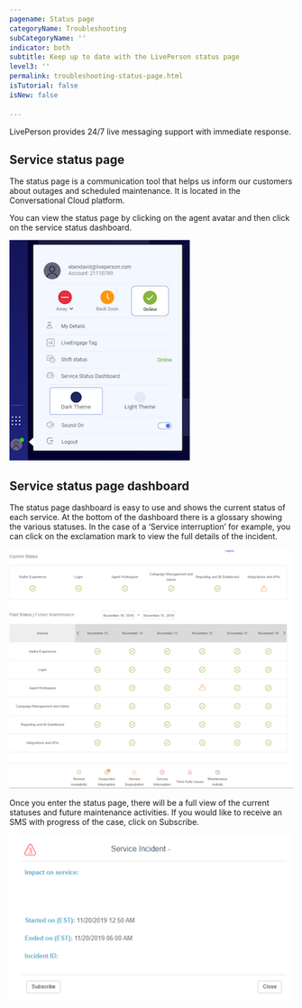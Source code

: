 ```yaml
---
pagename: Status page
categoryName: Troubleshooting
subCategoryName: ''
indicator: both
subtitle: Keep up to date with the LivePerson status page
level3: ''
permalink: troubleshooting-status-page.html
isTutorial: false
isNew: false

---
```

LivePerson provides 24/7 live messaging support with immediate response.

## Service status page

The status page is a communication tool that helps us inform our customers about outages and scheduled maintenance. It is located in the Conversational Cloud platform.

You can view the status page by clicking on the agent avatar and then click on the service status dashboard.

![](img/Service_status_page_contact_support.png)

## Service status page dashboard

The status page dashboard is easy to use and shows the current status of each service. At the bottom of the dashboard there is a glossary showing the various statuses. In the case of a ‘Service interruption’ for example, you can click on the exclamation mark to view the full details of the incident.

![](img/service_status_dashboard.png)

Once you enter the status page, there will be a full view of the current statuses and future maintenance activities.
If you would like to receive an SMS with progress of the case, click on Subscribe.

![](img/service_incident.png)
